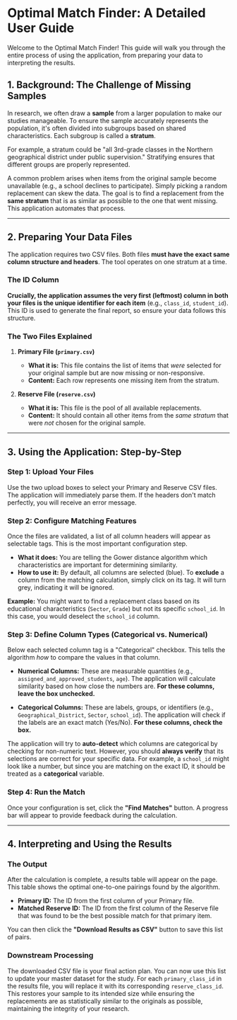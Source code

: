 # Optimal Match Finder: A Detailed User Guide

Welcome to the Optimal Match Finder! This guide will walk you through the entire process of using the application, from preparing your data to interpreting the results.

## 1. Background: The Challenge of Missing Samples

In research, we often draw a **sample** from a larger population to make our studies manageable. To ensure the sample accurately represents the population, it's often divided into subgroups based on shared characteristics. Each subgroup is called a **stratum**.

For example, a stratum could be "all 3rd-grade classes in the Northern geographical district under public supervision." Stratifying ensures that different groups are properly represented.

A common problem arises when items from the original sample become unavailable (e.g., a school declines to participate). Simply picking a random replacement can skew the data. The goal is to find a replacement from the **same stratum** that is as similar as possible to the one that went missing. This application automates that process.

---

## 2. Preparing Your Data Files

The application requires two CSV files. Both files **must have the exact same column structure and headers**. The tool operates on one stratum at a time.

### The ID Column

**Crucially, the application assumes the very first (leftmost) column in both your files is the unique identifier for each item** (e.g., `class_id`, `student_id`). This ID is used to generate the final report, so ensure your data follows this structure.

### The Two Files Explained

1.  **Primary File (`primary.csv`)**
    * **What it is:** This file contains the list of items that *were* selected for your original sample but are now missing or non-responsive.
    * **Content:** Each row represents one missing item from the stratum.

2.  **Reserve File (`reserve.csv`)**
    * **What it is:** This file is the pool of all available replacements.
    * **Content:** It should contain all other items from the *same stratum* that were *not* chosen for the original sample.

---

## 3. Using the Application: Step-by-Step

### Step 1: Upload Your Files

Use the two upload boxes to select your Primary and Reserve CSV files. The application will immediately parse them. If the headers don't match perfectly, you will receive an error message.

### Step 2: Configure Matching Features

Once the files are validated, a list of all column headers will appear as selectable tags. This is the most important configuration step.

* **What it does:** You are telling the Gower distance algorithm which characteristics are important for determining similarity.
* **How to use it:** By default, all columns are selected (blue). To **exclude** a column from the matching calculation, simply click on its tag. It will turn grey, indicating it will be ignored.

**Example:** You might want to find a replacement class based on its educational characteristics (`Sector`, `Grade`) but not its specific `school_id`. In this case, you would deselect the `school_id` column.

### Step 3: Define Column Types (Categorical vs. Numerical)

Below each selected column tag is a "Categorical" checkbox. This tells the algorithm *how* to compare the values in that column.

* **Numerical Columns:** These are measurable quantities (e.g., `assigned_and_approved_students`, `age`). The application will calculate similarity based on how close the numbers are. **For these columns, leave the box unchecked.**

* **Categorical Columns:** These are labels, groups, or identifiers (e.g., `Geographical_District`, `Sector`, `school_id`). The application will check if the labels are an exact match (Yes/No). **For these columns, check the box.**

The application will try to **auto-detect** which columns are categorical by checking for non-numeric text. However, you should **always verify** that its selections are correct for your specific data. For example, a `school_id` might look like a number, but since you are matching on the exact ID, it should be treated as a **categorical** variable.

### Step 4: Run the Match

Once your configuration is set, click the **"Find Matches"** button. A progress bar will appear to provide feedback during the calculation.

---

## 4. Interpreting and Using the Results

### The Output

After the calculation is complete, a results table will appear on the page. This table shows the optimal one-to-one pairings found by the algorithm.

* **Primary ID:** The ID from the first column of your Primary file.
* **Matched Reserve ID:** The ID from the first column of the Reserve file that was found to be the best possible match for that primary item.

You can then click the **"Download Results as CSV"** button to save this list of pairs.

### Downstream Processing

The downloaded CSV file is your final action plan. You can now use this list to update your master dataset for the study. For each `primary_class_id` in the results file, you will replace it with its corresponding `reserve_class_id`. This restores your sample to its intended size while ensuring the replacements are as statistically similar to the originals as possible, maintaining the integrity of your research.